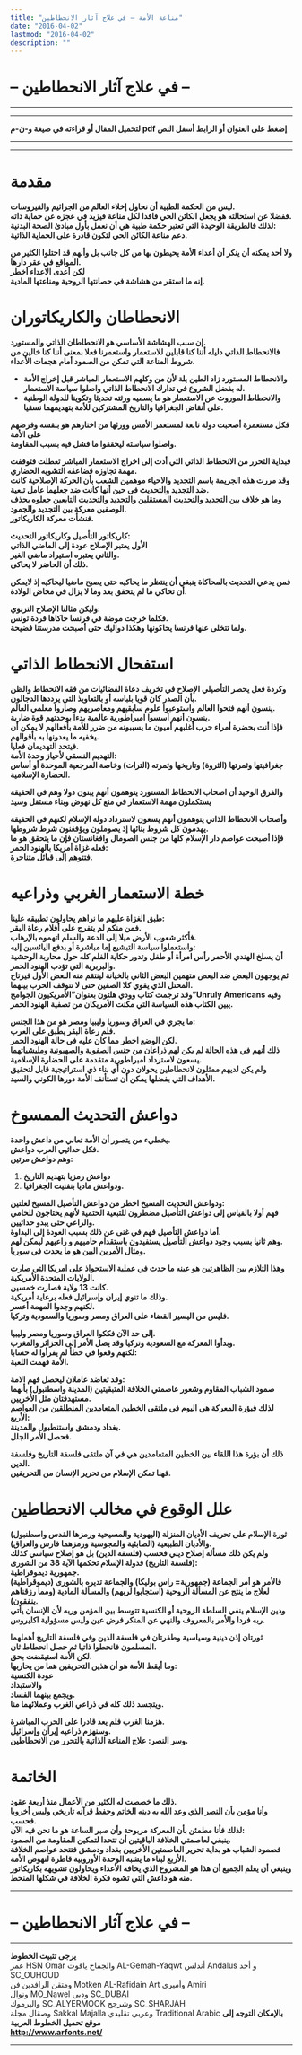 ```yaml
---
title: "مناعة الأمة – في علاج آثار الانحطاطين"
date: "2016-04-02"
lastmod: "2016-04-02"
description: ""
---
```

# **– في علاج آثار الانحطاطين –**

---

---

**لتحميل المقال أو قراءته في صيغة و-ن-م pdf إضغط على العنوان أو الرابط أسفل النص**

---



---

# مقدمة

**ليس من الحكمة الطبية أن نحاول إخلاء العالم من الجراثيم والفيروسات.  
ففضلا عن استحالته هو يجعل الكائن الحي فاقدا لكل مناعة فيزيد في عجزه عن حماية ذاته.  
لذلك فالطريقة الوحيدة التي تعتبر حكمة طبية هي أن نعمل بأول مبادئ الصحة البدنية:  
دعم مناعة الكائن الحي لتكون قادرة على الحماية الذاتية.**

**ولا أحد يمكنه أن ينكر أن أعداء الأمة يحيطون بها من كل جانب بل وأنهم قد احتلوا الكثير من المواقع في عقر دارها.  
لكن أعدى الاعداء أخطر  
إنه ما استقر من هشاشة في حصانتها الروحية ومناعتها المادية.**

# الانحطاطان والكاريكاتوران

**إن سبب الهشاشة الأساسي هو الانحطاطان الذاتي والمستورد.  
فالانحطاط الذاتي دليله أننا كنا قابلين للاستعمار واستعمرنا فعلا بمعنى أننا كنا خالين من شروط المناعة التي تمكن من الصمود أمام هجمات الأعداء.**

* **والانحطاط المستورد زاد الطين بلة لأن من وكلهم الاستعمار المباشر قبل إخراج الأمة له بفضل الشروع في تدارك الانحطاط الذاتي واصلوا سياسة الاستعمار.**
* **والانحطاط الموروث عن الاستعمار هو ما يسميه ورثته تحديثا وتكوينا للدولة الوطنية على أنقاض الجغرافيا والتاريخ المشتركين للأمة بتهديمهما نسقيا.**

**فكل مستعمرة أصحبت دولة تابعة لمستعمر الأمس وورثها من اختارهم هو بنفسه وفرضهم على الأمة  
واصلوا سياسته ليحققوا ما فشل فيه بسبب المقاومة.**

**فبداية التحرر من الانحطاط الذاتي التي أدت إلى اخراج الاستعمار المباشر تعطلت فتوقفت مهمة تجاوزه فضاعفه التشويه الحضاري.  
وقد مررت هذه الجريمة باسم التجديد والاحياء موهمين الشعب بأن الحركة الإصلاحية كانت ضد التجديد والتحديث في حين أنها كانت ضد جعلهما عامل تبعية.  
وما هو خلاف بين التجديد والتحديث المستقلين والتجديد والتحديث التابعين جعلوه بحذف الوصفين معركة بين التجديد والجمود.  
فنشأت معركة الكاريكاتور.**

**كاريكاتور التأصيل وكاريكاتور التحديث:  
الأول يعتبر الإصلاح عودة إلى الماضي الذاتي  
والثاني يعتبره استيراد ماضي الغير.  
ذلك أن الحاضر لا يحاكى.**

**فمن يدعي التحديث بالمحاكاة ينبغي أن ينتظر ما يحاكيه حتى يصبح ماضيا ليحاكيه إذ لايمكن أن تحاكي ما لم يتحقق بعد وما لا يزال في مخاض الولادة.**

**وليكن مثالنا الإصلاح التربوي:  
فكلما خرجت موضة في فرنسا حاكاها قردة تونس.  
ولما تتخلى عنها فرنسا يحاكونها وهكذا دواليك حتى أصبحت مدرستنا فضيحة.**

# استفحال الانحطاط الذاتي

**وكردة فعل يحصر التأصيلي الإصلاح في تخريف دعاة الفضائيات من فقه الانحطاط والظن بأن الصدر كان قويا بلباسه أو بالتعاويذ التي يرددها الدجالون.  
ينسون أنهم فتحوا العالم واستوعبوا علوم سابقيهم ومعاصريهم وصاروا معلمي العالم.  
ينسون أنهم أسسوا امبراطورية عالمية بدءا بوحدتهم قوة ضاربة.  
فإذا أنت بحضرة أمراء حرب أغلبهم أميون ما يسببونه من ضرر للأمة بأفعالهم لا يمكن أن يخفيه ما يعدونها به بأقوالهم.  
فيتحد التهديمان فعليا.  
التهديم النسقي لأحياز وحدة الأمة:  
جغرافيتها وثمرتها (الثروة) وتاريخها وثمرته (التراث) وخاصة المرجعية الموحدة أو أساس الحضارة الإسلامية.**

**والفرق الوحيد أن اصحاب الانحطاط المستورد يتوهمون أنهم يبنون دولا وهم في الحقيقة يستكملون مهمة الاستعمار في منع كل نهوض وبناء مستقل وسيد**

**وأصحاب الانحطاط الذاتي يتوهمون أنهم يسعون لاسترداد دولة الإسلام لكنهم في الحقيقة يهدمون كل شروط بنائها إذ يصوملون ويؤفغنون شرط شروطها.  
فإذا أصبحت عواصم دار الإسلام كلها من جنس الصومال وافغانستان فإن ما يتحقق هو ما فعله غزاة أمريكا بالهنود الحمر:  
فتتوهم إلى قبائل متناحرة.**

# خطة الاستعمار الغربي وذراعيه

**طبق الغزاة عليهم ما نراهم يحاولون تطبيقه علينا:  
فمن منكم لم يتفرج على أفلام رعاة البقر.  
فأكثر شعوب الأرض ميلا إلى الدعة والسلم اتهموه بالإرهاب.  
واستعملوا سياسة التبشيع إما مباشرة أو بدفع اليائسين إليه:  
أن يسلخ الهندي الأحمر رأس امرأة أو طفل وتدور حكاية الفلم كله حول محاربة الوحشية والبربرية التي تؤدب الهنود الحمر.  
ثم يوجهون البعض ضد البعض متهمين البعض الثاني بالخيانة لينتقم منه البعض الأول فيرتاح المحتل الذي يقوي كلا الصفين حتى لا تتوقف الحرب بينهما.  
وقد ترجمت كتاب وودي هلتون بعنوان”الأمريكيون الجوامح”Unruly Americans وفيه يبين الكتاب هذه السياسة التي مكنت الأمريكان من تصفية الهنود الحمر.**

**ما يجري في العراق وسوريا وليبيا ومصر هو من هذا الجنس:  
فلم رعاة البقر يطبق على العرب.  
لكن الوضع اخطر مما كان عليه في حالة الهنود الحمر.  
ذلك أنهم في هذه الحالة لم يكن لهم ذراعان من جنس الصفوية والصهيونية ومليشياتهما يسعون لاسترداد امبراطورية متقدمة على الحضارة الإسلامية.  
ولم يكن لديهم ممثلون لانحطاطين يحولان دون أي بناء ذي استراتيجية قابل لتحقيق الأهداف التي بفضلها يمكن أن تستأنف الأمة دورها الكوني والسيد.**

# دواعش التحديث الممسوخ

**يخطيء من يتصور أن الأمة تعاني من داعش واحدة.  
فكل حداثيي العرب دواعش.  
وهم دواعش مرتين:**

1. **دواعش رمزيا بتهديم التاريخ**
2. **ودواعش ماديا بتفتيت الجغرافيا.**

**ودواعش التحديث المسيخ اخطر من دواعش التأصيل المسيخ لعلتين:  
فهم أولا بالقياس إلى دواعش التأصيل مضطرون للتبعية الحتمية لأنهم يحتاجون للحامي والراعي حتى يبدو حداثيين.  
أما دواعش التأصيل فهم في غنى عن ذلك بسبب العودة إلى البداوة.  
وهم ثانيا بسبب وجود دواعش التأصيل يستفيدون باستقدام حاميهم و راعيهم ليمكن لهم.  
ومثال الأمرين البين هو ما يحدث في سوريا.**

**وهذا التلازم بين الظاهرتين هو عينه ما حدث في عملية الاستحواذ على امريكا التي صارت الولايات المتحدة الأمريكية.  
كانت 13 ولاية فصارت خمسين.  
وذلك ما تنوي إيران وإسرائيل فعله برعاية أمريكية.  
لكنهم وجدوا المهمة أعسر.  
فليس من اليسير القضاء على العراق ومصر وسوريا والسعودية وتركيا.**

**إلى حد الآن فككوا العراق وسوريا ومصر وليبيا.  
وبدأوا المعركة مع السعودية وتركيا وقد يصل الأمر إلى الجزائر والمغرب.  
لكنهم وقعوا في خطأ لم يقرأوا له حسابا:  
الأمة فهمت اللعبة.**

**وقد تعاضد عاملان ليحصل فهم الامة:  
صمود الشباب المقاوم وشعور عاصمتي الخلافة المتبقيتين (المدينة واسطنبول) بأنهما مستهدفتان مثل الأخريين.  
لذلك فبؤرة المعركة هي اليوم في ملتقى الخطين المتعامدين المنطلقين من العواصم الأربع:  
بغداد ودمشق واستنطبول والمدينة.  
فحصل الأمر الجلل.**

**ذلك أن بؤرة هذا اللقاء بين الخطين المتعامدين هي في آن ملتقى فلسفة التاريخ وفلسفة الدين.  
فهنا تمكن الإسلام من تحرير الإنسان من التحريفين.**

# علل الوقوع في مخالب الانحطاطين

**ثورة الإسلام على تحريف الأديان المنزلة (اليهودية والمسيحية ورمزها القدس واسطنبول) والأديان الطبيعية (الصابئية والمجوسية ورمزهما فارس والعراق).  
ولم يكن ذلك مسألة إصلاح ديني فحسب (فلسفة الدين) بل هو إصلاح سياسي كذلك (فلسفة التاريخ) فدولة الإسلام تحكمها الآية 38 من الشورى:  
جمهورية ديموقراطية.  
فالأمر هو أمر الجماعة (جمهورية= راس بوليكا) والجماعة تديره بالشورى (ديموقراطية) لعلاج ما ينتج عن المسألة الروحية (استجابوا لربهم) والمسألة المادية (ومما رزقناهم ينفقون).  
ودين الإسلام ينفي السلطة الروحية أو الكنسية تتوسط بين المؤمن وربه لأن الإنسان يأتي ربه فردا والأمر بالمعروف والنهي عن المنكر فرض عين وليس مسؤولية اكليروس.**

**ثورتان إذن دينية وسياسية وطفرتان في فلسفة الدين وفي فلسفة التاريخ أهملهما المسلمون فانحطوا ذاتيا ثم حصل انحطاط ثان.  
لكن الأمة استيقضت بحق.  
وما أيقظ الأمة هو أن هذين التحريفين هما من يحاربها:  
عودة الكنسية  
والاستبداد  
ويجمع بينهما الفساد.  
ويتجسد ذلك كله في ذراعي الغرب وعملائهما منا.**

**هزمنا الغرب فلم يعد قادرا على الحرب المباشرة.  
وسنهزم ذراعيه إيران وإسرائيل.  
وسر النصر: علاج المناعة الذاتية بالتحرر من الانحطاطين.**

# الخاتمة

**ذلك ما خصصت له الكثير من الأعمال منذ أربعة عقود.  
وأنا مؤمن بأن النصر الذي وعد الله به دينه الخاتم وحفظ قرآنه تاريخي وليس أخرويا فحسب.  
لذلك فأنا مطمئن بأن المعركة مربوحة وأن صبر الساعة هو ما نحن فيه الآن:  
ينبغي لعاصمتي الخلافة الباقيتين أن تتحدا لتمكين المقاومة من الصمود.  
فصمود الشباب هو بداية تحرير العاصمتين الأخريين بغداد ودمشق فتتحد عواصم الخلافة الأربع لبناء ما يشبه الوحدة الأوروبية قاطرة لنهوض الأمة.  
وينبغي أن يعلم الجميع أن هذا هو المشروع الذي يخافه الأعداء ويحاولون تشويهه بكاريكاتور منه هو داعش التي تشوه فكرة الخلافة في شكلها المنحط.**

---

# **– في علاج آثار الانحطاطين –**

---

**يرجى تثبيت الخطوط**   
 عمر HSN Omar  والجماح ياقوت AL-Gemah-Yaqwt  أندلس Andalus  و أحد SC\_OUHOUD  
 ومتقن الرافدين فن Motken AL-Rafidain Art  وأميري Amiri   
 ونوال MO\_Nawel  ودبي SC\_DUBAI   
 واليرموك SC\_ALYERMOOK  وشرجح SC\_SHARJAH   
 وصقال مجلة Sakkal Majalla وعربي تقليدي Traditional Arabic  **بالإمكان التوجه إلى موقع تحميل الخطوط العربية  
 http://www.arfonts.net/**

---

###